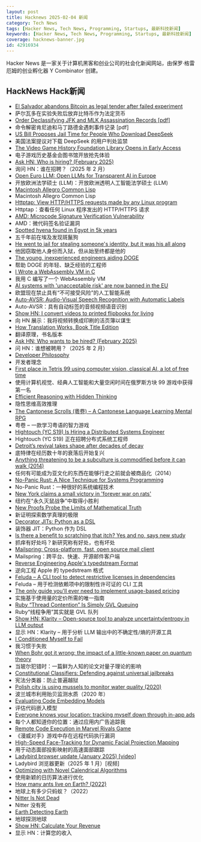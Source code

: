 ```yaml
---
layout: post
title: Hacknews 2025-02-04 新闻
category: Tech News
tags: [Hacker News, Tech News, Programming, Startups, 最新科技新闻]
keywords: [Hacker News, Tech News, Programming, Startups, 最新科技新闻]
coverage: hacknews-banner.jpg
id: 42916934
---
```


Hacker News 是一家关于计算机黑客和创业公司的社会化新闻网站，由保罗·格雷厄姆的创业孵化器 Y Combinator 创建。

## HackNews Hack新闻

- [El Salvador abandons Bitcoin as legal tender after failed experiment](https://ticotimes.net/2025/02/02/el-salvador-abandons-bitcoin-as-legal-tender-after-failed-experiment)
- 萨尔瓦多在实验失败后放弃比特币作为法定货币
- [Order Declassifying JFK and MLK Assassination Records [pdf]](https://www.govinfo.gov/content/pkg/FR-2025-01-31/pdf/2025-02116.pdf)
- 命令解密肯尼迪和马丁路德金遇刺事件记录 [pdf]
- [US Bill Proposes Jail Time for People Who Download DeepSeek](https://www.404media.co/senator-hawley-proposes-jail-time-for-people-who-download-deepseek/)
- 美国法案提议对下载 DeepSeek 的用户判处监禁
- [The Video Game History Foundation Library Opens in Early Access](https://gamehistory.org/vghf-library-launch/)
- 电子游戏历史基金会图书馆开放抢先体验
- [Ask HN: Who is hiring? (February 2025)]()
- 询问 HN：谁在招聘？（2025 年 2 月）
- [Open Euro LLM: Open LLMs for Transparent AI in Europe](https://openeurollm.eu/launch-press-release)
- 开放欧洲法学硕士 (LLM)：开放欧洲透明人工智能法学硕士 (LLM)
- [Macintosh Allegro Common Lisp](https://www.macintoshrepository.org/1799-macintosh-allegro-common-lisp)
- Macintosh Allegro Common Lisp
- [Httptap: View HTTP/HTTPS requests made by any Linux program](https://github.com/monasticacademy/httptap)
- Httptap：查看任何 Linux 程序发出的 HTTP/HTTPS 请求
- [AMD: Microcode Signature Verification Vulnerability](https://github.com/google/security-research/security/advisories/GHSA-4xq7-4mgh-gp6w)
- AMD：微代码签名验证漏洞
- [Spotted hyena found in Egypt in 5k years](https://phys.org/news/2025-01-hyena-egypt-years.html)
- 五千年前在埃及发现斑鬣狗
- [He went to jail for stealing someone's identity, but it was his all along](https://www.nytimes.com/2025/02/03/us/iowa-identity-theft-sentencing.html)
- 他因窃取他人身份而入狱，但从始至终都是他的
- [The young, inexperienced engineers aiding DOGE](https://www.wired.com/story/elon-musk-government-young-engineers/)
- 帮助 DOGE 的年轻、缺乏经验的工程师
- [I Wrote a WebAssembly VM in C](https://irreducible.io/blog/my-wasm-interpreter/)
- 我用 C 编写了一个 WebAssembly VM
- [AI systems with 'unacceptable risk' are now banned in the EU](https://techcrunch.com/2025/02/02/ai-systems-with-unacceptable-risk-are-now-banned-in-the-eu/)
- 欧盟现在禁止具有“不可接受风险”的人工智能系统
- [Auto-AVSR: Audio-Visual Speech Recognition with Automatic Labels](https://github.com/mpc001/auto_avsr)
- Auto-AVSR：具有自动标签的音频视频语音识别
- [Show HN: I convert videos to printed flipbooks for living](https://www.videotoflip.com/)
- 向 HN 展示：我将视频转换成印刷的活页簿以谋生
- [How Translation Works, Book Title Edition](https://whatever.scalzi.com/2025/02/03/how-translation-works-book-title-edition/)
- 翻译原理，书名版本
- [Ask HN: Who wants to be hired? (February 2025)]()
- 问 HN：谁想被聘用？（2025 年 2 月）
- [Developer Philosophy](https://qntm.org/devphilo)
- 开发者理念
- [First place in Tetris 99 using computer vision, classical AI, a lot of free time](https://bpinzone.github.io/TetrisAI/)
- 使用计算机视觉、经典人工智能和大量空闲时间在俄罗斯方块 99 游戏中获得第一名
- [Efficient Reasoning with Hidden Thinking](https://arxiv.org/abs/2501.19201)
- 隐性思维高效推理
- [The Cantonese Scrolls (粵卷) – A Cantonese Language Learning Mental RPG](https://cantoscrolls.com/)
- 粤卷 – 一款学习粤语的智力游戏
- [Hightouch (YC S19) Is Hiring a Distributed Systems Engineer]()
- Hightouch (YC S19) 正在招聘分布式系统工程师
- [Detroit’s revival takes shape after decades of decay](https://www.theguardian.com/us-news/2025/jan/04/detroit-revitalization)
- 底特律在经历数十年的衰落后开始复兴
- [Anything threatening to be a subculture is commodified before it can walk (2014)](https://www.dezeen.com/2014/12/18/william-gibson-subculture-commodification-london-justin-mcguirk-opinion/)
- 任何有可能成为亚文化的东西在能够行走之前就会被商品化（2014）
- [No-Panic Rust: A Nice Technique for Systems Programming](https://blog.reverberate.org/2025/02/03/no-panic-rust.html)
- No-Panic Rust：一种很好的系统编程技术
- [New York claims a small victory in 'forever war on rats'](https://www.thetimes.com/us/news-today/article/new-york-finally-claims-a-small-victory-in-forever-war-on-rats-m7x230sg8)
- 纽约在“永久灭鼠战争”中取得小胜利
- [New Proofs Probe the Limits of Mathematical Truth](https://www.quantamagazine.org/new-proofs-probe-the-limits-of-mathematical-truth-20250203/)
- 新证明探索数学真理的极限
- [Decorator JITs: Python as a DSL](https://eli.thegreenplace.net/2025/decorator-jits-python-as-a-dsl/)
- 装饰器 JIT：Python 作为 DSL
- [Is there a benefit to scratching that itch? Yes and no, says new study](https://newatlas.com/health-wellbeing/scratching-itch-benefit/)
- 抓痒有好处吗？新研究称有好处，也有坏处
- [Mailspring: Cross-platform, fast, open source mail client](https://github.com/Foundry376/Mailspring)
- Mailspring：跨平台、快速、开源邮件客户端
- [Reverse Engineering Apple's typedstream Format](https://chrissardegna.com/blog/reverse-engineering-apples-typedstream-format/)
- 逆向工程 Apple 的 typedstream 格式
- [Feluda – A CLI tool to detect restrictive licenses in dependencies](https://crates.io/crates/feluda)
- Feluda – 用于检测依赖项中的限制性许可证的 CLI 工具
- [The only guide you'll ever need to implement usage-based pricing](https://www.stigg.io/blog-posts/beyond-metering-the-only-guide-youll-ever-need-to-implement-usage-based-pricing)
- 实施基于使用量的定价所需的唯一指南
- [Ruby “Thread Contention” Is Simply GVL Queuing](https://island94.org/2025/01/ruby-thread-contention-simply-gvl-queuing)
- Ruby“线程争用”其实就是 GVL 队列
- [Show HN: Klarity – Open-source tool to analyze uncertainty/entropy in LLM output](https://github.com/klara-research/klarity)
- 显示 HN：Klarity – 用于分析 LLM 输出中的不确定性/熵的开源工具
- [I Conditioned Myself to Fail](https://www.brainbun.com/blog/i-conditioned-myself-to-fail/)
- 我习惯于失败
- [When Bohr got it wrong: the impact of a little-known paper on quantum theory](https://physicsworld.com/a/when-bohr-got-it-wrong-the-impact-of-a-little-known-paper-on-the-development-of-quantum-theory/)
- 当玻尔犯错时：一篇鲜为人知的论文对量子理论的影响
- [Constitutional Classifiers: Defending against universal jailbreaks](https://www.anthropic.com/research/constitutional-classifiers)
- 宪法分类器：防止普遍越狱
- [Polish city is using mussels to monitor water quality (2020)](https://www.awa.asn.au/resources/latest-news/technology/innovation/polish-city-using-mussels-monitor-water-quality)
- 波兰城市利用贻贝监测水质（2020 年）
- [Evaluating Code Embedding Models](https://blog.voyageai.com/2024/12/04/code-retrieval-eval/)
- 评估代码嵌入模型
- [Everyone knows your location: tracking myself down through in-app ads](https://timsh.org/tracking-myself-down-through-in-app-ads/)
- 每个人都知道你的位置：通过应用内广告追踪我
- [Remote Code Execution in Marvel Rivals Game](https://shalzuth.com/Blog/IFoundAGameExploit)
- 《漫威对手》游戏中存在远程代码执行漏洞
- [High-Speed Face-Tracking for Dynamic Facial Projection Mapping](https://www.vision.ict.e.titech.ac.jp/projects/DFPM/)
- 用于动态面部投影映射的高速面部跟踪
- [Ladybird browser update (January 2025) [video]](https://www.youtube.com/watch?v=-l8epGysffQ)
- Ladybird 浏览器更新（2025 年 1 月）[视频]
- [Optimizing with Novel Calendrical Algorithms](https://jhpratt.dev/blog/optimizing-with-novel-calendrical-algorithms/)
- 使用新颖的日历算法进行优化
- [How many ants live on Earth? (2022)](https://www.science.org/content/article/how-many-ants-live-earth)
- 地球上有多少只蚂蚁？（2022）
- [Nitter Is Not Dead](https://github.com/zedeus/nitter/issues/983)
- Nitter 没有死
- [Earth Detecting Earth](https://www.seti.org/press-release/earth-detecting-earth)
- 地球探测地球
- [Show HN: Calculate Your Revenue](https://postmake.io/revenue)
- 显示 HN：计算您的收入

